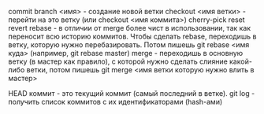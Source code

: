 commit 
branch <имя> - создание новой ветки
checkout <имя ветки> - перейти на это ветку (или checkout <имя  коммита>)
cherry-pick
reset
revert
rebase - в отличии от merge более чист в использовании, так как переносит всю историю коммитов. Чтобы сделать rebase, переходишь в ветку, которую нужно перебазировать. Потом пишешь git rebase <имя куда> (например, git rebase master)
merge - переходишь в основную ветку (в мастер как правило), с которой нужно сделать слияние какой-либо ветки, потом пишешь git merge <имя ветки которую нужно влить в мастер>

HEAD коммит - это текущий коммит (самый последний в ветке).
git log - получить список коммитов с их идентификаторами (hash-ами)